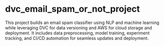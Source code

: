 # dvc_email_spam_or_not_project
This project builds an email spam classifier using NLP and machine learning while leveraging DVC for data versioning and AWS for cloud storage and deployment. It includes data preprocessing, model training, experiment tracking, and CI/CD automation for seamless updates and deployment. 
